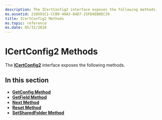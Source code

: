 ```yaml
---
description: The ICertConfig2 interface exposes the following methods.
ms.assetid: 210591C1-CCB9-49A3-84D7-25FD4EB0EC39
title: ICertConfig2 Methods
ms.topic: reference
ms.date: 05/31/2018
---
```


# ICertConfig2 Methods

The [**ICertConfig2**](/windows/desktop/api/Certcli/nn-certcli-icertconfig2) interface exposes the following methods.

## In this section

-   [**GetConfig Method**](/windows/desktop/api/Certcli/nf-certcli-icertconfig-getconfig)
-   [**GetField Method**](/windows/desktop/api/Certcli/nf-certcli-icertconfig-getfield)
-   [**Next Method**](/windows/desktop/api/Certcli/nf-certcli-icertconfig-next)
-   [**Reset Method**](/windows/desktop/api/Certcli/nf-certcli-icertconfig-reset)
-   [**SetSharedFolder Method**](/windows/desktop/api/Certcli/nf-certcli-icertconfig2-setsharedfolder)

 

 



